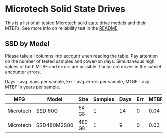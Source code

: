 Microtech Solid State Drives
============================

This is a list of all tested Microtech solid state drive models and their MTBFs. See
more info on reliability test in the [README](https://github.com/linuxhw/SMART).

SSD by Model
------------

Please take all columns into account when reading the table. Pay attention on the
number of tested samples and power-on days. Simultaneous high values of both MTBF
and errors are possible if only rare drives in the subset encounter errors.

Days - avg. days per sample,
Err  - avg. errors per sample,
MTBF - avg. MTBF in years per sample.

| MFG       | Model              | Size   | Samples | Days  | Err   | MTBF |
|-----------|--------------------|--------|---------|-------|-------|------|
| Microtech | SSD 60G            | 64 GB  | 1       | 14    | 0     | 0.04   |
| Microtech | SSD480M2S80        | 480 GB | 1       | 9     | 0     | 0.03   |
